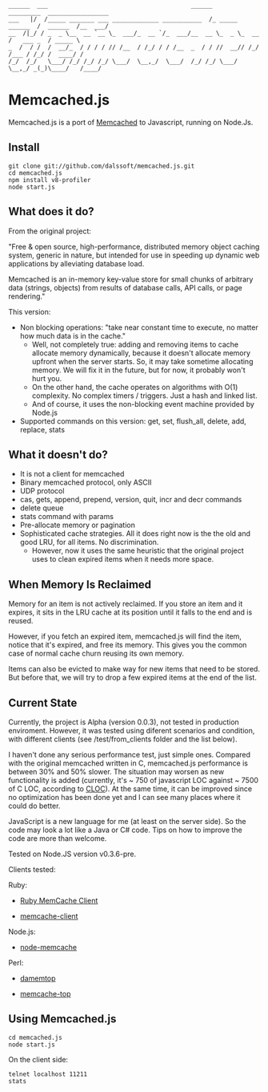 	______  ___                                        ______        _________  _________________
	___   |/  /_____ _______ ___ _____________ ___________  /_ _____ ______  /  ______  /__  ___/
	__  /|_/ / _  _ \__  __ `__ \_  ___/_  __ `/_  ___/__  __ \_  _ \_  __  /   ___ _  / _____ \ 
	_  /  / /  /  __/_  / / / / // /__  / /_/ / / /__  _  / / //  __// /_/ /___ / /_/ /  ____/ / 
	/_/  /_/   \___/ /_/ /_/ /_/ \___/  \__,_/  \___/  /_/ /_/ \___/ \__,_/ _(_)\____/   /____/ 


# Memcached.js
Memcached.js is a port of [Memcached](http://memcached.org/) to Javascript, running on Node.Js.

## Install

	git clone git://github.com/dalssoft/memcached.js.git
	cd memcached.js
	npm install v8-profiler	
	node start.js

## What does it do?

From the original project: 

"Free & open source, high-performance, distributed memory object caching system, generic in nature, but intended for use in speeding up dynamic web applications by alleviating database load.

Memcached is an in-memory key-value store for small chunks of arbitrary data (strings, objects) from results of database calls, API calls, or page rendering."

This version:

* Non blocking operations: "take near constant time to execute, no matter how much data is in the cache."
	* Well, not completely true: adding and removing items to cache allocate memory dynamically, because it doesn't allocate memory upfront when the server starts. So, it may take sometime allocating memory. We will fix it in the future, but for now, it probably won't hurt you.
	* On the other hand, the cache operates on algorithms with O(1) complexity. No complex timers / triggers. Just a hash and linked list.
	* And of course, it uses the non-blocking event machine provided by Node.js
* Supported commands on this version: get, set, flush_all, delete, add, replace, stats 


## What it doesn't do?

* It is not a client for memcached 
* Binary memcached protocol, only ASCII
* UDP protocol
* cas, gets, append, prepend, version, quit, incr and decr commands
* delete queue
* stats command with params
* Pre-allocate memory or pagination
* Sophisticated cache strategies. All it does right now is the the old and good LRU, for all items. No discrimination.
	* However, now it uses the same heuristic that the original project uses to clean expired items when it needs more space.


## 	When Memory Is Reclaimed
Memory for an item is not actively reclaimed. If you store an item and it expires, it sits in the LRU cache at its position until it falls to the end and is reused.

However, if you fetch an expired item, memcached.js will find the item, notice that it's expired, and free its memory. This gives you the common case of normal cache churn reusing its own memory.

Items can also be evicted to make way for new items that need to be stored. But before that, we will try to drop a few expired items at the end of the list.

## Current State
Currently, the project is Alpha (version 0.0.3), not tested in production enviroment. However, it was tested using diferent scenarios and condition, with different clients (see /test/from_clients folder and the list below). 

I haven't done any serious performance test, just simple ones. Compared with the original memcached written in C, memcached.js performance is between 30% and 50% slower. The situation may worsen as new functionality is added (currently, it's ~ 750 of javascript LOC against ~ 7500 of C LOC, according to [CLOC](http://sourceforge.net/projects/cloc/)). At the same time, it can be improved since no optimization has been done yet and I can see many places where it could do better.

JavaScript is a new language for me (at least on the server side). So the code may look a lot like a Java or C# code. Tips on how to improve the code are more than welcome. 

Tested on Node.JS version v0.3.6-pre.

Clients tested:

Ruby:

- [Ruby MemCache Client](http://deveiate.org/projects/RMemCache/)

- [memcache-client](http://rubygems.org/gems/memcache-client/versions/1.8.5)

Node.js:

- [node-memcache](https://github.com/vanillahsu/node-memcache)

Perl:

- [damemtop](https://github.com/dormando/damemtop)

- [memcache-top](http://code.google.com/p/memcache-top/)


## Using Memcached.js

	cd memcached.js
	node start.js
	
On the client side:

	telnet localhost 11211
	stats
